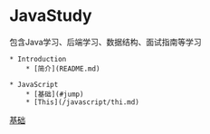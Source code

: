 # JavaStudy
包含Java学习、后端学习、数据结构、面试指南等学习



```
* Introduction
    * [简介](README.md)

* JavaScript
    * [基础](#jump)
    * [This](/javascript/thi.md)
```

[基础](docs/java/test.md)





